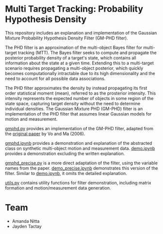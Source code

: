 # Multi Target Tracking: Probability Hypothesis Density

This repository includes an explanation and implementation of the Gaussian Mixture Probability Hypothesis Density Filter (GM-PHD filter).

The PHD filter is an approximation of the multi-object Bayes filter for multi-target tracking (MTT). The Bayes filter seeks to compute and propagate the posterior probability density of a target's state, which contains all information about the state at a given time. Extending this to a multi-target scenario requires propagating a multi-object posterior, which quickly becomes computationally intractable due to its high dimensionality and the need to account for all possible data associations.

The PHD filter approximates the density by instead propagating its first order statistical moment (mean), referred to as the prosterior intensity. This intensity represents the expected number of objects in some region of the state space, capturing target density without the need to determine individual densities. The Gaussian Mixture PHD (GM-PHD) filter is an implementation of the PHD filter that assumes linear Gaussian models for motion and measurement.

[gmphd.py](gmphd.py) provides an implementation of the GM-PHD filter, adapted from the [original paper](https://ieeexplore.ieee.org/document/1710358) by Vo and Ma (2006).

[gmphd.ipynb](gmphd.ipynb) provides a demonstration and explanation of the abstracted class on synthetic multi-object motion and measurement data. [demo.ipynb](demo.ipynb) provides a demonstration excluding the written explanation.

[gmphd_precise.py](gmphd_precise.py) is a more direct adaptation of the filter, using the variable names from the paper. [demo_precise.ipynb](demo_precise.ipynb) demonstrates this version of the filter. Similar to [demo.ipynb](demo.ipynb), it omits the detailed explanation.

[utils.py](utils.py) contains utility functions for filter demonstration, including matrix formation and motion/measurement data generation.

# Team
- Amanda Nitta
- Jayden Tactay